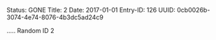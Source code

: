 Status: GONE
Title: 2
Date: 2017-01-01
Entry-ID: 126
UUID: 0cb0026b-3074-4e74-8076-4b3dc5ad24c9

.....
Random ID 2
